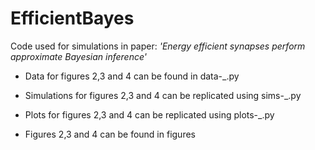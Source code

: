 # EfficientBayes
Code used for simulations in paper: *'Energy efficient synapses perform approximate Bayesian inference'*


- Data for figures 2,3 and 4 can be found in data-_.py

- Simulations for figures 2,3 and 4 can be replicated using sims-_.py

- Plots for figures 2,3 and 4 can be replicated using plots-_.py

- Figures 2,3 and 4 can be found in figures
